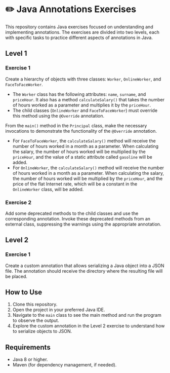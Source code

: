 # ✏️ Java Annotations Exercises

This repository contains Java exercises focused on understanding and implementing annotations. The exercises are divided into two levels, each with specific tasks to practice different aspects of annotations in Java.

## Level 1

### Exercise 1

Create a hierarchy of objects with three classes: `Worker`, `OnlineWorker`, and `FaceToFaceWorker`.

- The `Worker` class has the following attributes: `name`, `surname`, and `priceHour`. It also has a method `calculateSalary()` that takes the number of hours worked as a parameter and multiplies it by the `priceHour`.
- The child classes (`OnlineWorker` and `FaceToFaceWorker`) must override this method using the `@Override` annotation.

From the `main()` method in the `Principal` class, make the necessary invocations to demonstrate the functionality of the `@Override` annotation.

- For `FaceToFaceWorker`, the `calculateSalary()` method will receive the number of hours worked in a month as a parameter. When calculating the salary, the number of hours worked will be multiplied by the `priceHour`, and the value of a static attribute called `gasoline` will be added.
- For `OnlineWorker`, the `calculateSalary()` method will receive the number of hours worked in a month as a parameter. When calculating the salary, the number of hours worked will be multiplied by the `priceHour`, and the price of the flat Internet rate, which will be a constant in the `OnlineWorker` class, will be added.

### Exercise 2

Add some deprecated methods to the child classes and use the corresponding annotation. Invoke these deprecated methods from an external class, suppressing the warnings using the appropriate annotation.

## Level 2

### Exercise 1

Create a custom annotation that allows serializing a Java object into a JSON file. The annotation should receive the directory where the resulting file will be placed.

## How to Use

1. Clone this repository.
2. Open the project in your preferred Java IDE.
3. Navigate to the `main` class to see the main method and run the program to observe the output.
4. Explore the custom annotation in the Level 2 exercise to understand how to serialize objects to JSON.

## Requirements

- Java 8 or higher.
- Maven (for dependency management, if needed).
